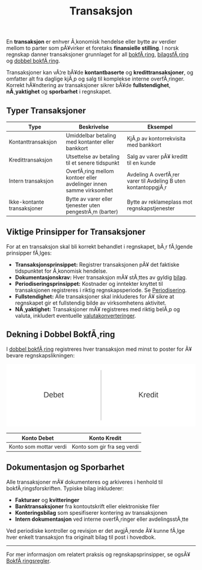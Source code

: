 ﻿---
title: "Transaksjon"
meta_title: "Transaksjon"
meta_description: 'En **transaksjon** er enhver Ã¸konomisk hendelse eller bytte av verdier mellom to parter som pÃ¥virker et foretaks **finansielle stilling**. I norsk regnskap da...'
slug: transaksjon
type: blog
layout: pages/single
---

En **transaksjon** er enhver Ã¸konomisk hendelse eller bytte av verdier mellom to parter som pÃ¥virker et foretaks **finansielle stilling**. I norsk regnskap danner transaksjoner grunnlaget for all [bokfÃ¸ring](/blogs/regnskap/hva-er-bokforing "Hva er BokfÃ¸ring? En Komplett Guide til Norsk BokfÃ¸ringspraksis"), [bilagsfÃ¸ring](/blogs/regnskap/hva-er-bilagsforing "Hva er BilagsfÃ¸ring? Komplett Guide til Bilagsbehandling og Dokumentasjon") og [dobbel bokfÃ¸ring](/blogs/regnskap/hva-er-dobbel-bokforing "Hva er Dobbel bokfÃ¸ring? En Komplett Guide til Dobbelt BokfÃ¸ringssystem").

Transaksjoner kan vÃ¦re bÃ¥de **kontantbaserte** og **kredittransaksjoner**, og omfatter alt fra daglige kjÃ¸p og salg til komplekse interne overfÃ¸ringer. Korrekt hÃ¥ndtering av transaksjoner sikrer bÃ¥de **fullstendighet**, **nÃ¸yaktighet** og **sporbarhet** i regnskapet.

## Typer Transaksjoner

| Type                   | Beskrivelse                                                           | Eksempel                                                |
|------------------------|-----------------------------------------------------------------------|---------------------------------------------------------|
| Kontanttransaksjon     | Umiddelbar betaling med kontanter eller bankkort                      | KjÃ¸p av kontorrekvisita med bankkort                     |
| Kredittransaksjon      | Utsettelse av betaling til et senere tidspunkt                        | Salg av varer pÃ¥ kreditt til en kunde                    |
| Intern transaksjon     | OverfÃ¸ring mellom kontoer eller avdelinger innen samme virksomhet     | Avdeling A overfÃ¸rer varer til Avdeling B uten kontantoppgjÃ¸r |
| Ikke-kontante transaksjoner | Bytte av varer eller tjenester uten pengestrÃ¸m (barter)            | Bytte av reklameplass mot regnskapstjenester             |

## Viktige Prinsipper for Transaksjoner

For at en transaksjon skal bli korrekt behandlet i regnskapet, bÃ¸r fÃ¸lgende prinsipper fÃ¸lges:

* **Transaksjonsprinsippet:** Registrer transaksjonen pÃ¥ det faktiske tidspunktet for Ã¸konomisk hendelse.
* **Dokumentasjonskrav:** Hver transaksjon mÃ¥ stÃ¸ttes av gyldig [bilag](/blogs/regnskap/hva-er-bilag "Hva er Bilag i Regnskap? Komplett Guide til Regnskapsbilag").
* **Periodiseringsprinsippet:** Kostnader og inntekter knyttet til transaksjonen registreres i riktig regnskapsperiode. Se [Periodisering](/blogs/regnskap/hva-er-periodisering "Hva er Periodisering i Regnskap? Komplett Guide til Periodiseringsprinsippet").
* **Fullstendighet:** Alle transaksjoner skal inkluderes for Ã¥ sikre at regnskapet gir et fullstendig bilde av virksomhetens aktivitet.
* **NÃ¸yaktighet:** Transaksjoner mÃ¥ registreres med riktig belÃ¸p og valuta, inkludert eventuelle [valutakonverteringer](/blogs/regnskap/hva-er-betalingsmidler "Hva er Betalingsmidler? Komplett Guide til Valuta og Betalingsmetoder").

## Dekning i Dobbel BokfÃ¸ring

I [dobbel bokfÃ¸ring](/blogs/regnskap/hva-er-dobbel-bokforing "Hva er Dobbel bokfÃ¸ring? En Komplett Guide til Dobbelt BokfÃ¸ringssystem") registreres hver transaksjon med minst to poster for Ã¥ bevare regnskapslikningen:

![Debet og Kredit ved Transaksjon](transaksjon-debet-kredit.svg)

| Konto Debet            | Konto Kredit                                                           |
|------------------------|------------------------------------------------------------------------|
| Konto som mottar verdi | Konto som gir fra seg verdi                                            |

## Dokumentasjon og Sporbarhet

Alle transaksjoner mÃ¥ dokumenteres og arkiveres i henhold til bokfÃ¸ringsforskriften. Typiske bilag inkluderer:

* **Fakturaer** og **kvitteringer**
* **Banktransaksjoner** fra kontoutskrift eller elektroniske filer
* **Konteringsbilag** som spesifiserer kontering av transaksjonen
* **Intern dokumentasjon** ved interne overfÃ¸ringer eller avdelingsstÃ¸tte

Ved periodiske kontroller og revisjon er det avgjÃ¸rende Ã¥ kunne fÃ¸lge hver enkelt transaksjon fra originalt bilag til post i hovedbok.

----

For mer informasjon om relatert praksis og regnskapsprinsipper, se ogsÃ¥ [BokfÃ¸ringsregler](/blogs/regnskap/hva-er-bokforingsregler "BokfÃ¸ringsregler: Norske Lover og Forskrifter for RegnskapsfÃ¸ring").
